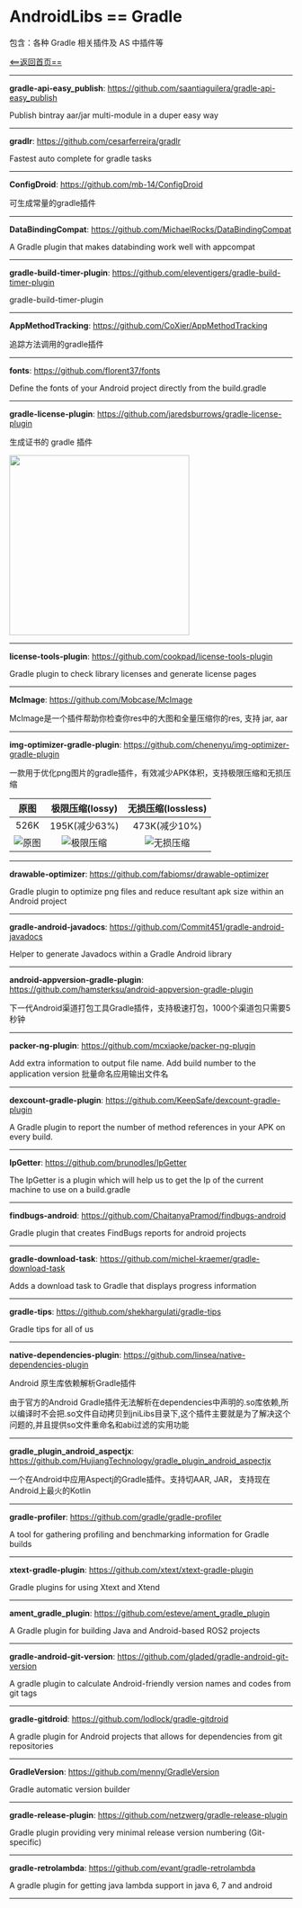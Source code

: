 # AndroidLibs == Gradle

包含：各种 Gradle 相关插件及 AS 中插件等

[<==返回首页==](https://github.com/XXApple/AndroidLibs)

---

**gradle-api-easy_publish**: https://github.com/saantiaguilera/gradle-api-easy_publish

Publish bintray aar/jar multi-module in a duper easy way

---

**gradlr**: https://github.com/cesarferreira/gradlr

Fastest auto complete for gradle tasks

---

**ConfigDroid**: https://github.com/mb-14/ConfigDroid

可生成常量的gradle插件

---

**DataBindingCompat**: https://github.com/MichaelRocks/DataBindingCompat

A Gradle plugin that makes databinding work well with appcompat

---

**gradle-build-timer-plugin**: https://github.com/eleventigers/gradle-build-timer-plugin

gradle-build-timer-plugin

---

**AppMethodTracking**: https://github.com/CoXier/AppMethodTracking

追踪方法调用的gradle插件

---

**fonts**: https://github.com/florent37/fonts

Define the fonts of your Android project directly from the build.gradle

---

**gradle-license-plugin**: https://github.com/jaredsburrows/gradle-license-plugin

生成证书的 gradle 插件

<img src="https://camo.githubusercontent.com/49f834adb25b0ff4e0bf8669c45b70976027fb5c/68747470733a2f2f7777772e6269676e65726472616e63682e636f6d2f6173736574732f696d672f626c6f672f323031352f30372f73637265656e73686f742d676d61696c2e706e67" width="320"/>

---

**license-tools-plugin**: https://github.com/cookpad/license-tools-plugin

Gradle plugin to check library licenses and generate license pages

---

**McImage**: https://github.com/Mobcase/McImage

McImage是一个插件帮助你检查你res中的大图和全量压缩你的res, 支持 jar, aar

---

**img-optimizer-gradle-plugin**: https://github.com/chenenyu/img-optimizer-gradle-plugin

一款用于优化png图片的gradle插件，有效减少APK体积，支持极限压缩和无损压缩

|原图|极限压缩(lossy)|无损压缩(lossless)|
|:---:|:---:|:---:|
|526K|195K(减少63%)|473K(减少10%)|
|![原图](https://github.com/chenenyu/img-optimizer-gradle-plugin/blob/master/arts/lenna.png)|![极限压缩](https://github.com/chenenyu/img-optimizer-gradle-plugin/blob/master/arts/lenna_lossy.png)|![无损压缩](https://github.com/chenenyu/img-optimizer-gradle-plugin/blob/master/arts/lenna_lossless.png)|

---

**drawable-optimizer**: https://github.com/fabiomsr/drawable-optimizer

Gradle plugin to optimize png files and reduce resultant apk size within an Android project

---

**gradle-android-javadocs**: https://github.com/Commit451/gradle-android-javadocs

Helper to generate Javadocs within a Gradle Android library

---

**android-appversion-gradle-plugin**: https://github.com/hamsterksu/android-appversion-gradle-plugin

下一代Android渠道打包工具Gradle插件，支持极速打包，1000个渠道包只需要5秒钟

---

**packer-ng-plugin**: https://github.com/mcxiaoke/packer-ng-plugin

Add extra information to output file name. Add build number to the application version
批量命名应用输出文件名

---

**dexcount-gradle-plugin**: https://github.com/KeepSafe/dexcount-gradle-plugin

A Gradle plugin to report the number of method references in your APK on every build.

---

**IpGetter**: https://github.com/brunodles/IpGetter

The IpGetter is a plugin which will help us to get the Ip of the current machine to use on a build.gradle

---

**findbugs-android**: https://github.com/ChaitanyaPramod/findbugs-android

Gradle plugin that creates FindBugs reports for android projects

---

**gradle-download-task**: https://github.com/michel-kraemer/gradle-download-task

Adds a download task to Gradle that displays progress information

---

**gradle-tips**: https://github.com/shekhargulati/gradle-tips

Gradle tips for all of us

---

**native-dependencies-plugin**: https://github.com/linsea/native-dependencies-plugin

Android 原生库依赖解析Gradle插件

由于官方的Android Gradle插件无法解析在dependencies中声明的.so库依赖,所以编译时不会把.so文件自动拷贝到jniLibs目录下,这个插件主要就是为了解决这个问题的,并且提供so文件重命名和abi过滤的实用功能

---

**gradle_plugin_android_aspectjx**: https://github.com/HujiangTechnology/gradle_plugin_android_aspectjx

一个在Android中应用Aspectj的Gradle插件。支持切AAR, JAR， 支持现在Android上最火的Kotlin

---

**gradle-profiler**: https://github.com/gradle/gradle-profiler

A tool for gathering profiling and benchmarking information for Gradle builds

---

**xtext-gradle-plugin**: https://github.com/xtext/xtext-gradle-plugin

Gradle plugins for using Xtext and Xtend

---

**ament_gradle_plugin**: https://github.com/esteve/ament_gradle_plugin

A Gradle plugin for building Java and Android-based ROS2 projects

---

**gradle-android-git-version**: https://github.com/gladed/gradle-android-git-version

A gradle plugin to calculate Android-friendly version names and codes from git tags

---

**gradle-gitdroid**: https://github.com/lodlock/gradle-gitdroid

A gradle plugin for Android projects that allows for dependencies from git repositories

---

**GradleVersion**: https://github.com/menny/GradleVersion

Gradle automatic version builder

---

**gradle-release-plugin**: https://github.com/netzwerg/gradle-release-plugin

Gradle plugin providing very minimal release version numbering (Git-specific)

---

**gradle-retrolambda**: https://github.com/evant/gradle-retrolambda

A gradle plugin for getting java lambda support in java 6, 7 and android

---
